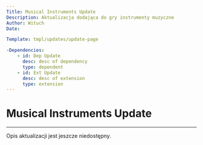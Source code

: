 ```yaml
---
Title: Musical Instruments Update
Description: Aktualizacja dodająca do gry instrumenty muzyczne
Author: Wituch
Date:

Template: tmpl/updates/update-page

-Dependencies:
    - id: Dep Update
      desc: desc of dependency
      type: dependent
    - id: Ext Update
      desc: desc of extension
      type: extension
---
```


# Musical Instruments Update
-----

Opis aktualizacji jest jeszcze niedostępny.
